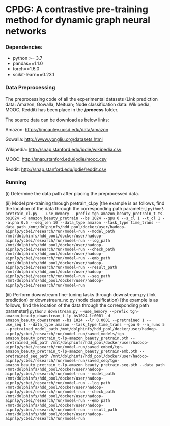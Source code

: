# CPDG: A contrastive pre-training method for dynamic graph neural networks


### Dependencies
- python >= 3.7
- pandas==1.1.0
- torch==1.6.0
- scikit-learn==0.23.1


### Data Preprocessing
The preprocessing code of all the experimental datasets (Link prediction data: Amazon, Gowalla, Meituan; Node classification data: Wikipedia, MOOC, Reddit) has been place in the **/process** folder.

The source data can be download as below links:

Amazon: https://jmcauley.ucsd.edu/data/amazon

Gowalla: http://www.yongliu.org/datasets.html

Wikipedia: http://snap.stanford.edu/jodie/wikipedia.csv

MOOC: http://snap.stanford.edu/jodie/mooc.csv

Reddit: http://snap.stanford.edu/jodie/reddit.csv


### Running
(i) Determine the data path after placing the preprocessed data.

(ii) Model pre-training through pretrain_cl.py [the example is as follows, find the location of the data through the corresponding path parameter]
`
python3 pretrain_cl.py 
--use_memory
--prefix tgn-amazon_beauty_pretrain_t-ts-bs1024
-d amazon_beauty_pretrain
--bs 1024
--gpu 0
--s_cl 1
--t_cl 1
--alpha 0.5
--seq_len 10
--data_type amazon
--task_type time_trans
--data_path /mnt/dolphinfs/hdd_pool/docker/user/hadoop-aipnlp/ycbei/research/run/model-run
--model_path /mnt/dolphinfs/hdd_pool/docker/user/hadoop-aipnlp/ycbei/research/run/model-run
--log_path /mnt/dolphinfs/hdd_pool/docker/user/hadoop-aipnlp/ycbei/research/run/model-run
--check_path /mnt/dolphinfs/hdd_pool/docker/user/hadoop-aipnlp/ycbei/research/run/model-run
--emb_path /mnt/dolphinfs/hdd_pool/docker/user/hadoop-aipnlp/ycbei/research/run/model-run
--result_path /mnt/dolphinfs/hdd_pool/docker/user/hadoop-aipnlp/ycbei/research/run/model-run
--seq_path /mnt/dolphinfs/hdd_pool/docker/user/hadoop-aipnlp/ycbei/research/run/model-run
`

(iii) Perform downstream fine-tuning tasks through downstream.py (link prediction) or downstream_nc.py (node classification) [the example is as follows, find the location of the data through the corresponding path parameter]
`
python3 downstream.py
--use_memory
--prefix tgn-amazon_beauty_downstream_t-lp-bs1024-lr0001
-d amazon_beauty_downstream
--bs 1024
--lr 0.0001
--pretrained 1
--use_seq 1
--data_type amazon
--task_type time_trans
--gpu 0
--n_runs 5
--pretrained_model_path /mnt/dolphinfs/hdd_pool/docker/user/hadoop-aipnlp/ycbei/research/run/model-run/saved_models/tgn-amazon_beauty_pretrain_t-lp-amazon_beauty_pretrain.pth
--pretrained_emb_path /mnt/dolphinfs/hdd_pool/docker/user/hadoop-aipnlp/ycbei/research/run/model-run/saved_embed/tgn-amazon_beauty_pretrain_t-lp-amazon_beauty_pretrain-emb.pth
--pretrained_seq_path /mnt/dolphinfs/hdd_pool/docker/user/hadoop-aipnlp/ycbei/research/run/model-run/saved_seq/tgn-amazon_beauty_pretrain_t-lp-amazon_beauty_pretrain-seq.pth
--data_path /mnt/dolphinfs/hdd_pool/docker/user/hadoop-aipnlp/ycbei/research/run/model-run
--model_path /mnt/dolphinfs/hdd_pool/docker/user/hadoop-aipnlp/ycbei/research/run/model-run
--log_path /mnt/dolphinfs/hdd_pool/docker/user/hadoop-aipnlp/ycbei/research/run/model-run
--check_path /mnt/dolphinfs/hdd_pool/docker/user/hadoop-aipnlp/ycbei/research/run/model-run
--emb_path /mnt/dolphinfs/hdd_pool/docker/user/hadoop-aipnlp/ycbei/research/run/model-run
--result_path /mnt/dolphinfs/hdd_pool/docker/user/hadoop-aipnlp/ycbei/research/run/model-run 
`
